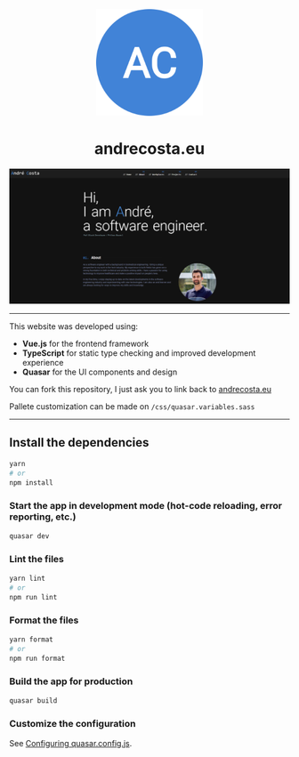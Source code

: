 <div align="center">
  <img src="icons/android-chrome-192x192.png" alt='logo'>
  <h1>andrecosta.eu</h1>
  <img src='public/website-preview.png' alt='website-preview'>
</div>

---

This website was developed using:
- **Vue.js** for the frontend framework
- **TypeScript** for static type checking and improved development experience
- **Quasar** for the UI components and design

You can fork this repository, I just ask you to link back to [andrecosta.eu](https://andrecosta.eu)

Pallete customization can be made on `/css/quasar.variables.sass`

---

## Install the dependencies

```bash
yarn
# or
npm install
```

### Start the app in development mode (hot-code reloading, error reporting, etc.)

```bash
quasar dev
```

### Lint the files

```bash
yarn lint
# or
npm run lint
```

### Format the files

```bash
yarn format
# or
npm run format
```

### Build the app for production

```bash
quasar build
```

### Customize the configuration

See [Configuring quasar.config.js](https://v2.quasar.dev/quasar-cli-vite/quasar-config-js).
